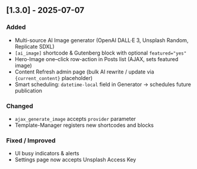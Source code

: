 ## [1.3.0] - 2025-07-07
### Added
- Multi-source AI Image generator (OpenAI DALL·E 3, Unsplash Random, Replicate SDXL)
- `[ai_image]` shortcode & Gutenberg block with optional `featured="yes"`
- Hero-Image one–click row-action in Posts list (AJAX, sets featured image)
- Content Refresh admin page (bulk AI rewrite / update via `{current_content}` placeholder)
- Smart scheduling: `datetime-local` field in Generator → schedules future publication

### Changed
- `ajax_generate_image` accepts `provider` parameter
- Template-Manager registers new shortcodes and blocks

### Fixed / Improved
- UI busy indicators & alerts
- Settings page now accepts Unsplash Access Key